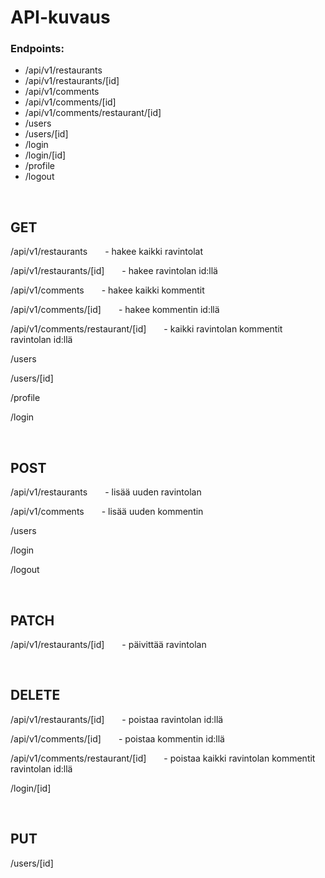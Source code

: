 # API-kuvaus

### Endpoints:

- /api/v1/restaurants
- /api/v1/restaurants/[id]
- /api/v1/comments
- /api/v1/comments/[id]
- /api/v1/comments/restaurant/[id]
- /users
- /users/[id]
- /login
- /login/[id]
- /profile
- /logout

<br />

## GET

/api/v1/restaurants&emsp;&emsp;- hakee kaikki ravintolat

/api/v1/restaurants/[id]&emsp;&emsp;- hakee ravintolan id:llä

/api/v1/comments&emsp;&emsp;- hakee kaikki kommentit

/api/v1/comments/[id]&emsp;&emsp;- hakee kommentin id:llä

/api/v1/comments/restaurant/[id]&emsp;&emsp;- kaikki ravintolan kommentit ravintolan id:llä

/users&emsp;&emsp;&emsp;

/users/[id]&emsp;&emsp;&emsp;

/profile

/login

<br />

## POST

/api/v1/restaurants&emsp;&emsp;- lisää uuden ravintolan

/api/v1/comments&emsp;&emsp;- lisää uuden kommentin

/users

/login

/logout

<br />

## PATCH

/api/v1/restaurants/[id]&emsp;&emsp;- päivittää ravintolan

<br />

## DELETE

/api/v1/restaurants/[id]&emsp;&emsp;- poistaa ravintolan id:llä

/api/v1/comments/[id]&emsp;&emsp;- poistaa kommentin id:llä

/api/v1/comments/restaurant/[id]&emsp;&emsp;- poistaa kaikki ravintolan kommentit ravintolan id:llä

/login/[id]

<br />

## PUT

/users/[id]